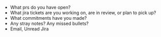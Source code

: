 - What prs do you have open?
- What jira tickets are you working on, are in review, or plan to pick up?
- What commitments have you made?
- Any stray notes? Any missed bullets?
- Email, Unread Jira
